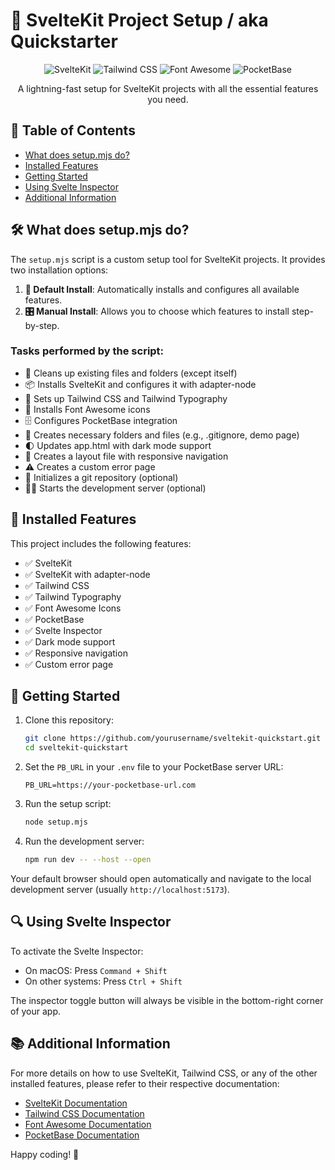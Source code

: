 # 🚀 SvelteKit Project Setup / aka Quickstarter

<div align="center">

![SvelteKit](https://img.shields.io/badge/SvelteKit-FF3E00?style=for-the-badge&logo=svelte&logoColor=white)
![Tailwind CSS](https://img.shields.io/badge/Tailwind_CSS-38B2AC?style=for-the-badge&logo=tailwind-css&logoColor=white)
![Font Awesome](https://img.shields.io/badge/Font_Awesome-339AF0?style=for-the-badge&logo=fontawesome&logoColor=white)
![PocketBase](https://img.shields.io/badge/PocketBase-B8DBE4?style=for-the-badge&logo=pocketbase&logoColor=black)

A lightning-fast setup for SvelteKit projects with all the essential features you need.

</div>

## 📖 Table of Contents

- [What does setup.mjs do?](#-what-does-setupmjs-do)
- [Installed Features](#-installed-features)
- [Getting Started](#-getting-started)
- [Using Svelte Inspector](#-using-svelte-inspector)
- [Additional Information](#-additional-information)

## 🛠 What does setup.mjs do?

The `setup.mjs` script is a custom setup tool for SvelteKit projects. It provides two installation options:

1. **🚀 Default Install**: Automatically installs and configures all available features.
2. **🎛 Manual Install**: Allows you to choose which features to install step-by-step.

### Tasks performed by the script:

- 🧹 Cleans up existing files and folders (except itself)
- 📦 Installs SvelteKit and configures it with adapter-node
- 🎨 Sets up Tailwind CSS and Tailwind Typography
- 🔣 Installs Font Awesome icons
- 🗄️ Configures PocketBase integration
- 📁 Creates necessary folders and files (e.g., .gitignore, demo page)
- 🌓 Updates app.html with dark mode support
- 📱 Creates a layout file with responsive navigation
- ⚠️ Creates a custom error page
- 🔄 Initializes a git repository (optional)
- 🏃‍♂️ Starts the development server (optional)

## 🚀 Installed Features

This project includes the following features:

- ✅ SvelteKit
- ✅ SvelteKit with adapter-node
- ✅ Tailwind CSS
- ✅ Tailwind Typography
- ✅ Font Awesome Icons
- ✅ PocketBase
- ✅ Svelte Inspector
- ✅ Dark mode support
- ✅ Responsive navigation
- ✅ Custom error page

## 🏁 Getting Started

1. Clone this repository:
   ```bash
   git clone https://github.com/yourusername/sveltekit-quickstart.git
   cd sveltekit-quickstart
   ```

2. Set the `PB_URL` in your `.env` file to your PocketBase server URL:
   ```
   PB_URL=https://your-pocketbase-url.com
   ```

3. Run the setup script:
   ```bash
   node setup.mjs
   ```

4. Run the development server:
   ```bash
   npm run dev -- --host --open
   ```

Your default browser should open automatically and navigate to the local development server (usually `http://localhost:5173`).

## 🔍 Using Svelte Inspector

To activate the Svelte Inspector:

- On macOS: Press `Command + Shift`
- On other systems: Press `Ctrl + Shift`

The inspector toggle button will always be visible in the bottom-right corner of your app.

## 📚 Additional Information

For more details on how to use SvelteKit, Tailwind CSS, or any of the other installed features, please refer to their respective documentation:

- [SvelteKit Documentation](https://kit.svelte.dev/docs)
- [Tailwind CSS Documentation](https://tailwindcss.com/docs)
- [Font Awesome Documentation](https://fontawesome.com/docs)
- [PocketBase Documentation](https://pocketbase.io/docs/)

Happy coding! 🎉
